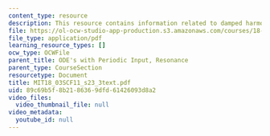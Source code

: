 ```yaml
---
content_type: resource
description: This resource contains information related to damped harmonic oscillator.
file: https://ol-ocw-studio-app-production.s3.amazonaws.com/courses/18-03sc-differential-equations-fall-2011/89c69b5f8b2186369dfd61426093d8a2_MIT18_03SCF11_s23_3text.pdf
file_type: application/pdf
learning_resource_types: []
ocw_type: OCWFile
parent_title: ODE's with Periodic Input, Resonance
parent_type: CourseSection
resourcetype: Document
title: MIT18_03SCF11_s23_3text.pdf
uid: 89c69b5f-8b21-8636-9dfd-61426093d8a2
video_files:
  video_thumbnail_file: null
video_metadata:
  youtube_id: null
---
```

